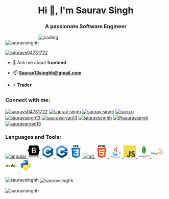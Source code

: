 <h1 align="center">Hi 👋, I'm Saurav Singh</h1>
<h3 align="center">A passionate Software Engineer</h3>
<img align="right" alt="coding" width="400" src="https://cdn.dribbble.com/users/1019864/screenshots/3079099/codeloop.gif">

<p align="left"> <img src="https://komarev.com/ghpvc/?username=sauravsinghh&label=Profile%20views&color=0e75b6&style=flat" alt="sauravsinghh" /> </p>

<p align="left"> <a href="https://twitter.com/sauravs04731722" target="blank"><img src="https://img.shields.io/twitter/follow/sauravs04731722?logo=twitter&style=for-the-badge" alt="sauravs04731722" /></a> </p>

- 💬 Ask me about **frontend**

- 📫 **Saurav13singhh@gmail.com**

- ⚡ **Trader**

<h3 align="left">Connect with me:</h3>
<p align="left">
<a href="https://twitter.com/sauravs04731722" target="blank"><img align="center" src="https://raw.githubusercontent.com/rahuldkjain/github-profile-readme-generator/master/src/images/icons/Social/twitter.svg" alt="sauravs04731722" height="30" width="40" /></a>
<a href="https://linkedin.com/in/saurav singh" target="blank"><img align="center" src="https://raw.githubusercontent.com/rahuldkjain/github-profile-readme-generator/master/src/images/icons/Social/linked-in-alt.svg" alt="saurav singh" height="30" width="40" /></a>
<a href="https://stackoverflow.com/users/saurav singh" target="blank"><img align="center" src="https://raw.githubusercontent.com/rahuldkjain/github-profile-readme-generator/master/src/images/icons/Social/stack-overflow.svg" alt="saurav singh" height="30" width="40" /></a>
<a href="https://instagram.com/suru.u" target="blank"><img align="center" src="https://raw.githubusercontent.com/rahuldkjain/github-profile-readme-generator/master/src/images/icons/Social/instagram.svg" alt="suru.u" height="30" width="40" /></a>
<a href="https://www.codechef.com/users/sauravsingh13" target="blank"><img align="center" src="https://cdn.jsdelivr.net/npm/simple-icons@3.1.0/icons/codechef.svg" alt="sauravsingh13" height="30" width="40" /></a>
<a href="https://www.hackerrank.com/sauravaryan13" target="blank"><img align="center" src="https://raw.githubusercontent.com/rahuldkjain/github-profile-readme-generator/master/src/images/icons/Social/hackerrank.svg" alt="sauravaryan13" height="30" width="40" /></a>
<a href="https://www.leetcode.com/sauravsinghh" target="blank"><img align="center" src="https://raw.githubusercontent.com/rahuldkjain/github-profile-readme-generator/master/src/images/icons/Social/leet-code.svg" alt="sauravsinghh" height="30" width="40" /></a>
<a href="https://www.hackerearth.com/@sauravsingh" target="blank"><img align="center" src="https://raw.githubusercontent.com/rahuldkjain/github-profile-readme-generator/master/src/images/icons/Social/hackerearth.svg" alt="@sauravsingh" height="30" width="40" /></a>
<a href="https://auth.geeksforgeeks.org/user/sauravaryan13" target="blank"><img align="center" src="https://raw.githubusercontent.com/rahuldkjain/github-profile-readme-generator/master/src/images/icons/Social/geeks-for-geeks.svg" alt="sauravaryan13" height="30" width="40" /></a>
</p>

<h3 align="left">Languages and Tools:</h3>
<p align="left"> <a href="https://angular.io" target="_blank" rel="noreferrer"> <img src="https://angular.io/assets/images/logos/angular/angular.svg" alt="angular" width="40" height="40"/> </a> <a href="https://getbootstrap.com" target="_blank" rel="noreferrer"> <img src="https://raw.githubusercontent.com/devicons/devicon/master/icons/bootstrap/bootstrap-plain-wordmark.svg" alt="bootstrap" width="40" height="40"/> </a> <a href="https://www.cprogramming.com/" target="_blank" rel="noreferrer"> <img src="https://raw.githubusercontent.com/devicons/devicon/master/icons/c/c-original.svg" alt="c" width="40" height="40"/> </a> <a href="https://www.w3schools.com/cpp/" target="_blank" rel="noreferrer"> <img src="https://raw.githubusercontent.com/devicons/devicon/master/icons/cplusplus/cplusplus-original.svg" alt="cplusplus" width="40" height="40"/> </a> <a href="https://www.w3schools.com/css/" target="_blank" rel="noreferrer"> <img src="https://raw.githubusercontent.com/devicons/devicon/master/icons/css3/css3-original-wordmark.svg" alt="css3" width="40" height="40"/> </a> <a href="https://git-scm.com/" target="_blank" rel="noreferrer"> <img src="https://www.vectorlogo.zone/logos/git-scm/git-scm-icon.svg" alt="git" width="40" height="40"/> </a> <a href="https://www.w3.org/html/" target="_blank" rel="noreferrer"> <img src="https://raw.githubusercontent.com/devicons/devicon/master/icons/html5/html5-original-wordmark.svg" alt="html5" width="40" height="40"/> </a> <a href="https://www.java.com" target="_blank" rel="noreferrer"> <img src="https://raw.githubusercontent.com/devicons/devicon/master/icons/java/java-original.svg" alt="java" width="40" height="40"/> </a> <a href="https://developer.mozilla.org/en-US/docs/Web/JavaScript" target="_blank" rel="noreferrer"> <img src="https://raw.githubusercontent.com/devicons/devicon/master/icons/javascript/javascript-original.svg" alt="javascript" width="40" height="40"/> </a> <a href="https://www.mongodb.com/" target="_blank" rel="noreferrer"> <img src="https://raw.githubusercontent.com/devicons/devicon/master/icons/mongodb/mongodb-original-wordmark.svg" alt="mongodb" width="40" height="40"/> </a> <a href="https://www.mysql.com/" target="_blank" rel="noreferrer"> <img src="https://raw.githubusercontent.com/devicons/devicon/master/icons/mysql/mysql-original-wordmark.svg" alt="mysql" width="40" height="40"/> </a> <a href="https://nodejs.org" target="_blank" rel="noreferrer"> <img src="https://raw.githubusercontent.com/devicons/devicon/master/icons/nodejs/nodejs-original-wordmark.svg" alt="nodejs" width="40" height="40"/> </a> <a href="https://www.python.org" target="_blank" rel="noreferrer"> <img src="https://raw.githubusercontent.com/devicons/devicon/master/icons/python/python-original.svg" alt="python" width="40" height="40"/> </a> </p>

<p><img align="left" src="https://github-readme-stats.vercel.app/api/top-langs?username=sauravsinghh&show_icons=true&locale=en&layout=compact" alt="sauravsinghh" /></p>

<p>&nbsp;<img align="center" src="https://github-readme-stats.vercel.app/api?username=sauravsinghh&show_icons=true&locale=en" alt="sauravsinghh" /></p>

<p><img align="center" src="https://github-readme-streak-stats.herokuapp.com/?user=sauravsinghh&" alt="sauravsinghh" /></p>
